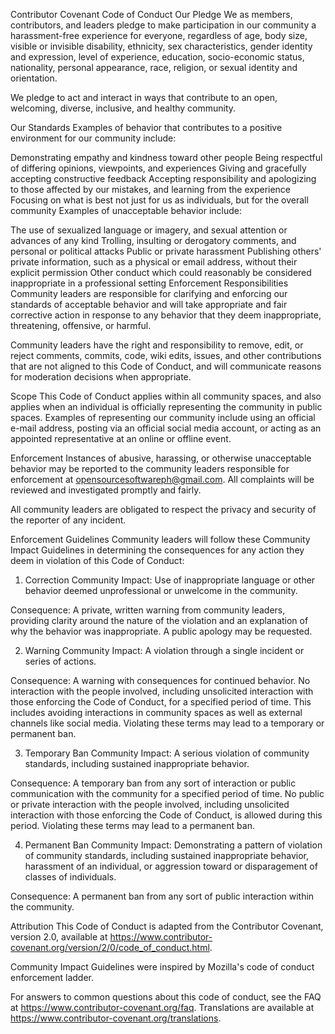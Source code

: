 Contributor Covenant Code of Conduct
Our Pledge
We as members, contributors, and leaders pledge to make participation in our community a harassment-free experience for everyone, regardless of age, body size, visible or invisible disability, ethnicity, sex characteristics, gender identity and expression, level of experience, education, socio-economic status, nationality, personal appearance, race, religion, or sexual identity and orientation.

We pledge to act and interact in ways that contribute to an open, welcoming, diverse, inclusive, and healthy community.

Our Standards
Examples of behavior that contributes to a positive environment for our community include:

Demonstrating empathy and kindness toward other people
Being respectful of differing opinions, viewpoints, and experiences
Giving and gracefully accepting constructive feedback
Accepting responsibility and apologizing to those affected by our mistakes, and learning from the experience
Focusing on what is best not just for us as individuals, but for the overall community
Examples of unacceptable behavior include:

The use of sexualized language or imagery, and sexual attention or advances of any kind
Trolling, insulting or derogatory comments, and personal or political attacks
Public or private harassment
Publishing others' private information, such as a physical or email address, without their explicit permission
Other conduct which could reasonably be considered inappropriate in a professional setting
Enforcement Responsibilities
Community leaders are responsible for clarifying and enforcing our standards of acceptable behavior and will take appropriate and fair corrective action in response to any behavior that they deem inappropriate, threatening, offensive, or harmful.

Community leaders have the right and responsibility to remove, edit, or reject comments, commits, code, wiki edits, issues, and other contributions that are not aligned to this Code of Conduct, and will communicate reasons for moderation decisions when appropriate.

Scope
This Code of Conduct applies within all community spaces, and also applies when an individual is officially representing the community in public spaces. Examples of representing our community include using an official e-mail address, posting via an official social media account, or acting as an appointed representative at an online or offline event.

Enforcement
Instances of abusive, harassing, or otherwise unacceptable behavior may be reported to the community leaders responsible for enforcement at opensourcesoftwareph@gmail.com. All complaints will be reviewed and investigated promptly and fairly.

All community leaders are obligated to respect the privacy and security of the reporter of any incident.

Enforcement Guidelines
Community leaders will follow these Community Impact Guidelines in determining the consequences for any action they deem in violation of this Code of Conduct:

1. Correction
   Community Impact: Use of inappropriate language or other behavior deemed unprofessional or unwelcome in the community.

Consequence: A private, written warning from community leaders, providing clarity around the nature of the violation and an explanation of why the behavior was inappropriate. A public apology may be requested.

2. Warning
   Community Impact: A violation through a single incident or series of actions.

Consequence: A warning with consequences for continued behavior. No interaction with the people involved, including unsolicited interaction with those enforcing the Code of Conduct, for a specified period of time. This includes avoiding interactions in community spaces as well as external channels like social media. Violating these terms may lead to a temporary or permanent ban.

3. Temporary Ban
   Community Impact: A serious violation of community standards, including sustained inappropriate behavior.

Consequence: A temporary ban from any sort of interaction or public communication with the community for a specified period of time. No public or private interaction with the people involved, including unsolicited interaction with those enforcing the Code of Conduct, is allowed during this period. Violating these terms may lead to a permanent ban.

4. Permanent Ban
   Community Impact: Demonstrating a pattern of violation of community standards, including sustained inappropriate behavior, harassment of an individual, or aggression toward or disparagement of classes of individuals.

Consequence: A permanent ban from any sort of public interaction within the community.

Attribution
This Code of Conduct is adapted from the Contributor Covenant, version 2.0, available at https://www.contributor-covenant.org/version/2/0/code_of_conduct.html.

Community Impact Guidelines were inspired by Mozilla's code of conduct enforcement ladder.

For answers to common questions about this code of conduct, see the FAQ at https://www.contributor-covenant.org/faq. Translations are available at https://www.contributor-covenant.org/translations.
